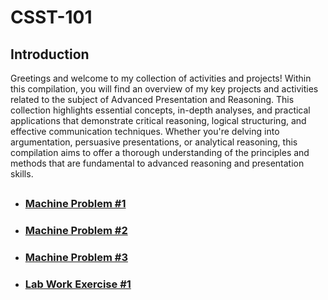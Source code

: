 # CSST-101

## Introduction
Greetings and welcome to my collection of activities and projects! Within this compilation, you will find an overview of my key projects and activities related to the subject of Advanced Presentation and Reasoning. This collection highlights essential concepts, in-depth analyses, and practical applications that demonstrate critical reasoning, logical structuring, and effective communication techniques. Whether you're delving into argumentation, persuasive presentations, or analytical reasoning, this compilation aims to offer a thorough understanding of the principles and methods that are fundamental to advanced reasoning and presentation skills.

##
* ### [Machine Problem #1](https://github.com/simon-javier/CSST101-3B/tree/main/3B_JAVIER_MP1)
* ### [Machine Problem #2](https://github.com/simon-javier/CSST101-3B/tree/main/3B_JAVIER_MP2)
* ### [Machine Problem #3](https://github.com/simon-javier/CSST101-3B/blob/main/3B_JAVIER_MP3/3B_JAVIER_MP3.ipynb)
* ### [Lab Work Exercise #1](https://github.com/simon-javier/CSST101-3B/blob/main/3B_JAVIER_EXER1/3B_JAVIER_EXER1.ipynb)

